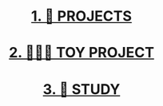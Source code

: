 <div align="center">
  
# [1. 👑 PROJECTS](https://github.com/ChaejinE/ChaejinE/wiki)

</div>

<div align="center">
  
# [2. 🏄🏼‍♀️ TOY PROJECT](https://github.com/ChaejinE/Toy-Project)

</div>

<div align="center">

# [3. 🔖 STUDY](https://github.com/ChaejinE/Study)

</div>







